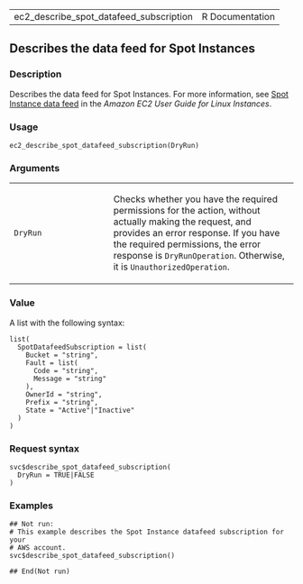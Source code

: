 <table style="width: 100%;">
<tbody>
<tr class="odd">
<td>ec2_describe_spot_datafeed_subscription</td>
<td style="text-align: right;">R Documentation</td>
</tr>
</tbody>
</table>

## Describes the data feed for Spot Instances

### Description

Describes the data feed for Spot Instances. For more information, see
[Spot Instance data
feed](https://docs.aws.amazon.com/AWSEC2/latest/UserGuide/spot-data-feeds.html)
in the *Amazon EC2 User Guide for Linux Instances*.

### Usage

    ec2_describe_spot_datafeed_subscription(DryRun)

### Arguments

<table>
<colgroup>
<col style="width: 35%" />
<col style="width: 65%" />
</colgroup>
<tbody>
<tr class="odd">
<td><code
id="ec2_describe_spot_datafeed_subscription_:_DryRun">DryRun</code></td>
<td><p>Checks whether you have the required permissions for the action,
without actually making the request, and provides an error response. If
you have the required permissions, the error response is
<code>DryRunOperation</code>. Otherwise, it is
<code>UnauthorizedOperation</code>.</p></td>
</tr>
</tbody>
</table>

### Value

A list with the following syntax:

    list(
      SpotDatafeedSubscription = list(
        Bucket = "string",
        Fault = list(
          Code = "string",
          Message = "string"
        ),
        OwnerId = "string",
        Prefix = "string",
        State = "Active"|"Inactive"
      )
    )

### Request syntax

    svc$describe_spot_datafeed_subscription(
      DryRun = TRUE|FALSE
    )

### Examples

    ## Not run: 
    # This example describes the Spot Instance datafeed subscription for your
    # AWS account.
    svc$describe_spot_datafeed_subscription()

    ## End(Not run)
